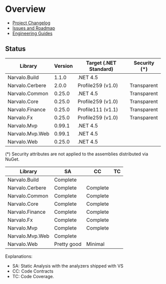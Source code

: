 Overview
========

- [Project Changelog](Changelog.md)
- [Issues and Roadmap](Issues.md)
- [Engineering Guides](engineering/index.md)

Status
------

Library                   | Version     | Target (.NET Standard) | Security (*)
--------------------------|-------------|------------------------|--------------
Narvalo.Build             | 1.1.0       | .NET 4.5               |
Narvalo.Cerbere           | 2.0.0       | Profile259 (v1.0)      | Transparent
Narvalo.Common            | 0.25.0      | .NET 4.5               | Transparent
Narvalo.Core              | 0.25.0      | Profile259 (v1.0)      | Transparent
Narvalo.Finance           | 0.25.0      | Profile111 (v1.1)      | Transparent
Narvalo.Fx                | 0.25.0      | Profile259 (v1.0)      | Transparent
Narvalo.Mvp               | 0.99.1      | .NET 4.5               |
Narvalo.Mvp.Web           | 0.99.1      | .NET 4.5               |
Narvalo.Web               | 0.25.0      | .NET 4.5               |

(*) Security attributes are not applied to the assemblies distributed via NuGet.

Library                   | SA          | CC       | TC
--------------------------|-------------|----------|-----
Narvalo.Build             | Complete    |          |
Narvalo.Cerbere           | Complete    | Complete |
Narvalo.Common            | Complete    | Complete |
Narvalo.Core              | Complete    | Complete |
Narvalo.Finance           | Complete    | Complete |
Narvalo.Fx                | Complete    | Complete |
Narvalo.Mvp               | Complete    | Complete |
Narvalo.Mvp.Web           | Complete    |          |
Narvalo.Web               | Pretty good | Minimal  |


Explanations:
- SA: Static Analysis with the analyzers shipped with VS
- CC: Code Contracts
- TC: Code Coverage.
